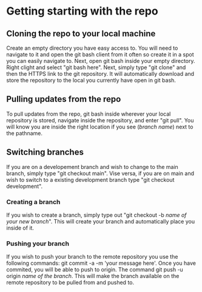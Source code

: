 # Getting starting with the repo
## Cloning the repo to your local machine
Create an empty directory you have easy access to. You will need to navigate to it and open the git bash client from it often so create it in a spot you can easily navigate to. 
Next, open git bash inside your empty directory. Right clight and select "git bash here".
Next, simply type "git clone" and then the HTTPS link to the git repository. It will automatically download and store the repository to the local you currently have open in git bash. 
## Pulling updates from the repo
To pull updates from the repo, git bash inside wherever your local repository is stored, navigate inside the repository, and enter "git pull". You will know you are inside the right location if you see (*branch name*) next to the pathname. 
## Switching branches
If you are on a developement branch and wish to change to the main branch, simply type "git checkout main". Vise versa, if you are on main and wish to switch to a existing development branch type "git checkout development".
### Creating a branch
If you wish to create a branch, simply type out "git checkout -b *name of your new branch*". This will create your branch and automatically place you inside of it.
### Pushing your branch
If you wish to push your branch to the remote repository you use the following commands: git commit -a -m 'your message here'. Once you have commited, you will be able to push to origin. The command git push -u origin *name of the branch*. This will make the branch available on the remote repository to be pulled from and pushed to.
